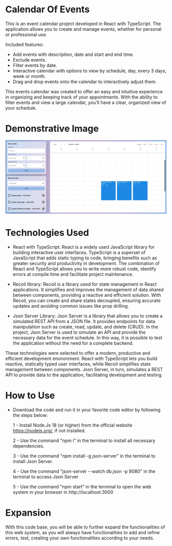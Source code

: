 # Calendar Of Events

This is an event calendar project developed in React with TypeScript. The application allows you to create and manage events, whether for personal or professional use.

Included features:

* Add events with description, date and start and end time.
* Exclude events.
* Filter events by date.
* Interactive calendar with options to view by schedule, day, every 3 days, week or month.
* Drag and drop events onto the calendar to interactively adjust them.

This events calendar was created to offer an easy and intuitive experience in organizing and keeping track of your appointments. With the ability to filter events and view a large calendar, you'll have a clear, organized view of your schedule.


# Demonstrative Image

<img src="./public/foto1.JPG"/>


# Technologies Used

* React with TypeScript: React is a widely used JavaScript library for building interactive user interfaces. TypeScript is a superset of JavaScript that adds static typing to code, bringing benefits such as greater security and productivity in development. The combination of React and TypeScript allows you to write more robust code, identify errors at compile time and facilitate project maintenance.

* Recoil library: Recoil is a library used for state management in React applications. It simplifies and improves the management of data shared between components, providing a reactive and efficient solution. With Recoil, you can create and share states decoupled, ensuring accurate updates and avoiding common issues like prop drilling.

* Json Server Library: Json Server is a library that allows you to create a simulated REST API from a JSON file. It provides endpoints for data manipulation such as create, read, update, and delete (CRUD). In the project, Json Server is used to simulate an API and provide the necessary data for the event schedule. In this way, it is possible to test the application without the need for a complete backend.

These technologies were selected to offer a modern, productive and efficient development environment. React with TypeScript lets you build reactive, statically typed user interfaces, while Recoil simplifies state management between components. Json Server, in turn, simulates a REST API to provide data to the application, facilitating development and testing.


# How to Use

* Download the code and run it in your favorite code editor by following the steps below:

    1 - Install Node.Js 18 (or higher) from the official website https://nodejs.org/, if not installed.

    2 - Use the command "npm i" in the terminal to install all necessary dependencies.

    3 - Use the command "npm install -g json-server" in the terminal to install Json Server.

    4 - Use the command "json-server --watch db.json -p 8080" in the terminal to access Json Server
    
    5 - Use the command "npm start" in the terminal to open the web system in your browser in http://localhost:3000


# Expansion

With this code base, you will be able to further expand the functionalities of this web system, as you will always have functionalities to add and refine errors, test, creating your own functionalities according to your needs.

